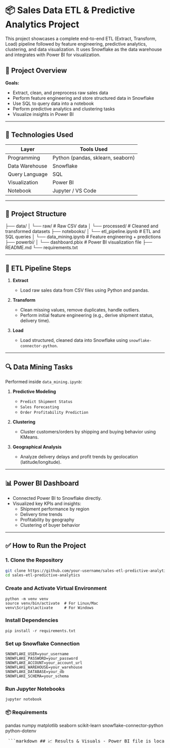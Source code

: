 # 📦 Sales Data ETL & Predictive Analytics Project

This project showcases a complete end-to-end ETL (Extract, Transform, Load) pipeline followed by feature engineering, predictive analytics, clustering, and data visualization. It uses Snowflake as the data warehouse and integrates with Power BI for visualization.

## 🚀 Project Overview

**Goals:**
- Extract, clean, and preprocess raw sales data
- Perform feature engineering and store structured data in Snowflake
- Use SQL to query data into a notebook
- Perform predictive analytics and clustering tasks
- Visualize insights in Power BI

---

## 🧰 Technologies Used

| Layer             | Tools Used                        |
|------------------|-----------------------------------|
| Programming      | Python (pandas, sklearn, seaborn) |
| Data Warehouse   | Snowflake                         |
| Query Language   | SQL                               |
| Visualization    | Power BI                          |
| Notebook         | Jupyter / VS Code                 |

---

## 📁 Project Structure

├── data/
│ └── raw/ # Raw CSV data
│ └── processed/ # Cleaned and transformed datasets
├── notebooks/
│ └── etl_pipeline.ipynb # ETL and SQL queries
│ └── data_mining.ipynb # Feature engineering + predictions
├── powerbi/
│ └── dashboard.pbix # Power BI visualization file
├── README.md
└── requirements.txt



---

## 🔄 ETL Pipeline Steps

1. **Extract**
   - Load raw sales data from CSV files using Python and pandas.
   
2. **Transform**
   - Clean missing values, remove duplicates, handle outliers.
   - Perform initial feature engineering (e.g., derive shipment status, delivery time).

3. **Load**
   - Load structured, cleaned data into Snowflake using `snowflake-connector-python`.

---

## 🔍 Data Mining Tasks

Performed inside `data_mining.ipynb`:

1. **Predictive Modeling**
   - `Predict Shipment Status`
   - `Sales Forecasting`
   - `Order Profitability Prediction`

2. **Clustering**
   - Cluster customers/orders by shipping and buying behavior using KMeans.

3. **Geographical Analysis**
   - Analyze delivery delays and profit trends by geolocation (latitude/longitude).

---

## 📊 Power BI Dashboard

- Connected Power BI to Snowflake directly.
- Visualized key KPIs and insights:
  - Shipment performance by region
  - Delivery time trends
  - Profitability by geography
  - Clustering of buyer behavior

---

## ✅ How to Run the Project

### 1. Clone the Repository

```bash
git clone https://github.com/your-username/sales-etl-predictive-analytics.git
cd sales-etl-predictive-analytics
```
### Create and Activate Virtual Environment

```
python -m venv venv
source venv/bin/activate  # For Linux/Mac
venv\Scripts\activate     # For Windows

```

### Install Dependencies

```
pip install -r requirements.txt

```

### Set up Snowflake Connection

```
SNOWFLAKE_USER=your_username
SNOWFLAKE_PASSWORD=your_password
SNOWFLAKE_ACCOUNT=your_account_url
SNOWFLAKE_WAREHOUSE=your_warehouse
SNOWFLAKE_DATABASE=your_db
SNOWFLAKE_SCHEMA=your_schema

```

### Run Jupyter Notebooks

```
jupyter notebook

```

### 📦 Requirements

pandas
numpy
matplotlib
seaborn
scikit-learn
snowflake-connector-python
python-dotenv


<pre lang="markdown"> ```markdown ## 📈 Results & Visuals - Power BI file is located in the `powerbi/` folder. - Visuals include: - 📍 Shipment performance maps - 🔍 Cluster distribution of customer behavior - ⏱ Delivery trends over time - 💰 Profit forecasting dashboards --- ## 🙌 Acknowledgements Thanks to: - 🐍 Open source Python libraries (pandas, scikit-learn, etc.) - ❄️ Snowflake free-tier access for cloud data warehousing - 📊 Power BI for advanced data visualization tools ``` </pre>

